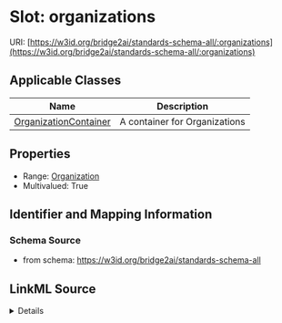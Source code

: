 # Slot: organizations

URI: [https://w3id.org/bridge2ai/standards-schema-all/:organizations](https://w3id.org/bridge2ai/standards-schema-all/:organizations)



<!-- no inheritance hierarchy -->




## Applicable Classes

| Name | Description |
| --- | --- |
[OrganizationContainer](OrganizationContainer.md) | A container for Organizations






## Properties

* Range: [Organization](Organization.md)
* Multivalued: True








## Identifier and Mapping Information







### Schema Source


* from schema: https://w3id.org/bridge2ai/standards-schema-all




## LinkML Source

<details>
```yaml
name: organizations
from_schema: https://w3id.org/bridge2ai/standards-schema-all
rank: 1000
multivalued: true
alias: organizations
domain_of:
- OrganizationContainer
range: Organization
inlined: true
inlined_as_list: true

```
</details>